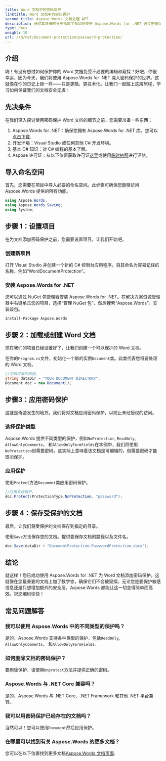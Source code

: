 ```yaml
---
title: Word 文档中的密码保护
linktitle: Word 文档中的密码保护
second_title: Aspose.Words 文档处理 API
description: 通过本详细的分步指南了解如何使用 Aspose.Words for .NET 通过密码保护来确保 Word 文档的安全。
type: docs
weight: 10
url: /zh/net/document-protection/password-protection/
---
```

## 介绍

嗨！有没有想过如何保护你的 Word 文档免受不必要的编辑和窥探？好吧，你很幸运，因为今天，我们将使用 Aspose.Words for .NET 深入密码保护的世界。这就像在你的日记上锁一样——只是更酷，更技术化。让我们一起踏上这段旅程，学习如何保证我们的文档安全无虞！

## 先决条件

在我们深入探讨使用密码保护 Word 文档的细节之前，您需要准备一些东西：

1. Aspose.Words for .NET：确保您拥有 Aspose.Words for .NET 库。您可以[点击下载](https://releases.aspose.com/words/net/).
2. 开发环境：Visual Studio 或任何其他 C# 开发环境。
3. 基本 C# 知识：对 C# 编程的基本了解。
4.  Aspose 许可证：从以下位置获取许可证[这里](https://purchase.aspose.com/buy)或使用[临时执照](https://purchase.aspose.com/temporary-license/)进行评估。

## 导入命名空间

首先，您需要在项目中导入必要的命名空间。此步骤可确保您能够访问 Aspose.Words 提供的所有功能。

```csharp
using Aspose.Words;
using Aspose.Words.Saving;
using System;
```

## 步骤 1：设置项目

在为文档添加密码保护之前，您需要设置项目。让我们开始吧。

### 创建新项目

打开 Visual Studio 并创建一个新的 C# 控制台应用程序。将其命名为容易记住的名称，例如“WordDocumentProtection”。

### 安装 Aspose.Words for .NET

您可以通过 NuGet 包管理器安装 Aspose.Words for .NET。在解决方案资源管理器中右键单击您的项目，选择“管理 NuGet 包”，然后搜索“Aspose.Words”。安装该包。

```shell
Install-Package Aspose.Words
```

## 步骤 2：加载或创建 Word 文档

现在我们的项目已经设置好了，让我们创建一个可以保护的 Word 文档。

在你的`Program.cs`文件，初始化一个新的实例`Document`类。此类代表您将要处理的 Word 文档。

```csharp
//文档目录的路径。
string dataDir = "YOUR DOCUMENT DIRECTORY";
Document doc = new Document();
```

## 步骤3：应用密码保护

这就是奇迹发生的地方。我们将对文档应用密码保护，以防止未经授权的访问。

### 选择保护类型

Aspose.Words 提供不同类型的保护，例如`NoProtection`, `ReadOnly`, `AllowOnlyComments`， 和`AllowOnlyFormFields`在本例中，我们将使用`NoProtection`但需要密码，这实际上意味着该文档是可编辑的，但需要密码才能取消保护。

### 应用保护

使用`Protect`方法`Document`类应用密码保护。 

```csharp
//应用文档保护。
doc.Protect(ProtectionType.NoProtection, "password");
```

## 步骤 4：保存受保护的文档

最后，让我们将受保护的文档保存到指定的目录。


使用`Save`方法保存您的文档。提供要保存文档的路径以及文件名。

```csharp
doc.Save(dataDir + "DocumentProtection.PasswordProtection.docx");
```

## 结论

就这样！您已成功使用 Aspose.Words for .NET 为 Word 文档添加密码保护。这就像在您最重要的文档上加了数字锁，确保它们不会被窥探。无论您是要保护敏感信息还是只想增加额外的安全层，Aspose.Words 都能让这一切变得简单而高效。祝您编码愉快！

## 常见问题解答

### 我可以使用 Aspose.Words 中的不同类型的保护吗？

是的，Aspose.Words 支持各种类型的保护，包括`ReadOnly`, `AllowOnlyComments`， 和`AllowOnlyFormFields`.

### 如何删除文档的密码保护？

要删除保护，请使用`Unprotect`方法并提供正确的密码。

### Aspose.Words 与 .NET Core 兼容吗？

是的，Aspose.Words 与 .NET Core、.NET Framework 和其他 .NET 平台兼容。

### 我可以用密码保护已经存在的文档吗？

当然可以！您可以使用`Document`然后应用保护。

### 在哪里可以找到有关 Aspose.Words 的更多文档？

您可以在以下位置找到更多文档[Aspose.Words 文档页面](https://reference.aspose.com/words/net/).
